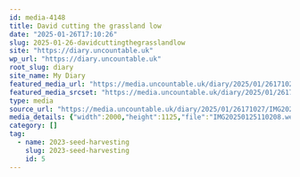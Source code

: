 ```yaml
---
id: media-4148
title: David cutting the grassland low
date: "2025-01-26T17:10:26"
slug: 2025-01-26-davidcuttingthegrasslandlow
site: "https://diary.uncountable.uk"
wp_url: "https://diary.uncountable.uk"
root_slug: diary
site_name: My Diary
featured_media_url: "https://media.uncountable.uk/diary/2025/01/26171027/IMG20250125110208.webp"
featured_media_srcset: "https://media.uncountable.uk/diary/2025/01/26171027/IMG20250125110208-300x169.webp 300w, https://media.uncountable.uk/diary/2025/01/26171027/IMG20250125110208-1024x576.webp 1024w, https://media.uncountable.uk/diary/2025/01/26171027/IMG20250125110208-150x150.webp 150w, https://media.uncountable.uk/diary/2025/01/26171027/IMG20250125110208-640x360.webp 640w, https://media.uncountable.uk/diary/2025/01/26171027/IMG20250125110208.webp 2000w"
type: media
source_url: "https://media.uncountable.uk/diary/2025/01/26171027/IMG20250125110208.webp"
media_details: {"width":2000,"height":1125,"file":"IMG20250125110208.webp","filesize":191560,"sizes":{"medium":{"file":"IMG20250125110208-300x169.webp","width":300,"height":169,"filesize":14864,"mime_type":"image/webp","source_url":"https://media.uncountable.uk/diary/2025/01/26171027/IMG20250125110208-300x169.webp"},"large":{"file":"IMG20250125110208-1024x576.webp","width":1024,"height":576,"filesize":163598,"mime_type":"image/webp","source_url":"https://media.uncountable.uk/diary/2025/01/26171027/IMG20250125110208-1024x576.webp"},"thumbnail":{"file":"IMG20250125110208-150x150.webp","width":150,"height":150,"filesize":6926,"mime_type":"image/webp","source_url":"https://media.uncountable.uk/diary/2025/01/26171027/IMG20250125110208-150x150.webp"},"mobwidth":{"file":"IMG20250125110208-640x360.webp","width":640,"height":360,"filesize":64532,"mime_type":"image/webp","source_url":"https://media.uncountable.uk/diary/2025/01/26171027/IMG20250125110208-640x360.webp"},"full":{"file":"IMG20250125110208.webp","width":2000,"height":1125,"mime_type":"image/webp","source_url":"https://media.uncountable.uk/diary/2025/01/26171027/IMG20250125110208.webp"}},"image_meta":{"aperture":"0","credit":"","camera":"","caption":"","created_timestamp":"0","copyright":"","focal_length":"0","iso":"0","shutter_speed":"0","title":"","orientation":"0","keywords":[]}}
category: []
tag:
  - name: 2023-seed-harvesting
    slug: 2023-seed-harvesting
    id: 5
---
```


